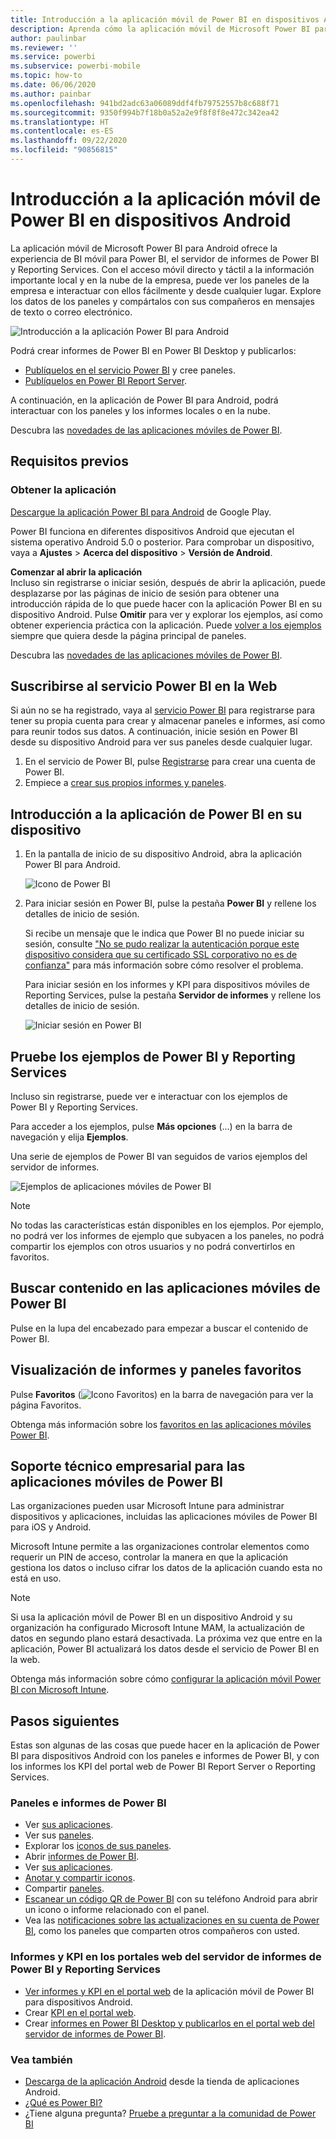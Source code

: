 ```yaml
---
title: Introducción a la aplicación móvil de Power BI en dispositivos Android
description: Aprenda cómo la aplicación móvil de Microsoft Power BI para Android le permite llevar Power BI en el bolsillo, al ofrecerle acceso móvil a información empresarial tanto local como de la nube.
author: paulinbar
ms.reviewer: ''
ms.service: powerbi
ms.subservice: powerbi-mobile
ms.topic: how-to
ms.date: 06/06/2020
ms.author: painbar
ms.openlocfilehash: 941bd2adc63a06089ddf4fb79752557b8c688f71
ms.sourcegitcommit: 9350f994b7f18b0a52a2e9f8f8f8e472c342ea42
ms.translationtype: HT
ms.contentlocale: es-ES
ms.lasthandoff: 09/22/2020
ms.locfileid: "90856815"
---
```

# <a name="get-started-with-the-power-bi-mobile-app-on-android-devices"></a>Introducción a la aplicación móvil de Power BI en dispositivos Android
La aplicación móvil de Microsoft Power BI para Android ofrece la experiencia de BI móvil para Power BI, el servidor de informes de Power BI y Reporting Services. Con el acceso móvil directo y táctil a la información importante local y en la nube de la empresa, puede ver los paneles de la empresa e interactuar con ellos fácilmente y desde cualquier lugar. Explore los datos de los paneles y compártalos con sus compañeros en mensajes de texto o correo electrónico. 

![Introducción a la aplicación Power BI para Android](./media/mobile-android-app-get-started/power-bi-android-dashboard-optimized-090117.png)

Podrá crear informes de Power BI en Power BI Desktop y publicarlos:

* [Publíquelos en el servicio Power BI](../../fundamentals/power-bi-overview.md) y cree paneles.
* [Publíquelos en Power BI Report Server](../../report-server/quickstart-create-powerbi-report.md).

A continuación, en la aplicación de Power BI para Android, podrá interactuar con los paneles y los informes locales o en la nube.

Descubra las [novedades de las aplicaciones móviles de Power BI](mobile-whats-new-in-the-mobile-apps.md).

## <a name="prerequisites"></a>Requisitos previos

### <a name="get-the-app"></a>Obtener la aplicación

[Descargue la aplicación Power BI para Android](https://go.microsoft.com/fwlink/?LinkID=544867) de Google Play.
  
Power BI funciona en diferentes dispositivos Android que ejecutan el sistema operativo Android 5.0 o posterior. Para comprobar un dispositivo, vaya a **Ajustes** > **Acerca del dispositivo** > **Versión de Android**. 

**Comenzar al abrir la aplicación**    
Incluso sin registrarse o iniciar sesión, después de abrir la aplicación, puede desplazarse por las páginas de inicio de sesión para obtener una introducción rápida de lo que puede hacer con la aplicación Power BI en su dispositivo Android. Pulse **Omitir** para ver y explorar los ejemplos, así como obtener experiencia práctica con la aplicación. Puede [volver a los ejemplos](mobile-android-app-get-started.md#try-the-power-bi-and-reporting-services-samples) siempre que quiera desde la página principal de paneles.

Descubra las [novedades de las aplicaciones móviles de Power BI](mobile-whats-new-in-the-mobile-apps.md).

## <a name="sign-up-for-the-power-bi-service-on-the-web"></a>Suscribirse al servicio Power BI en la Web
Si aún no se ha registrado, vaya al [servicio Power BI](https://powerbi.com/) para registrarse para tener su propia cuenta para crear y almacenar paneles e informes, así como para reunir todos sus datos. A continuación, inicie sesión en Power BI desde su dispositivo Android para ver sus paneles desde cualquier lugar.

1. En el servicio de Power BI, pulse [Registrarse](https://go.microsoft.com/fwlink/?LinkID=513879) para crear una cuenta de Power BI.
2. Empiece a [crear sus propios informes y paneles](../../fundamentals/service-get-started.md).

## <a name="get-started-with-the-power-bi-app-on-your-device"></a>Introducción a la aplicación de Power BI en su dispositivo
1. En la pantalla de inicio de su dispositivo Android, abra la aplicación Power BI para Android.
   
   ![Icono de Power BI](./media/mobile-android-app-get-started/power-bi-logo-android.png)
2. Para iniciar sesión en Power BI, pulse la pestaña **Power BI** y rellene los detalles de inicio de sesión.

    Si recibe un mensaje que le indica que Power BI no puede iniciar su sesión, consulte ["No se pudo realizar la autenticación porque este dispositivo considera que su certificado SSL corporativo no es de confianza"](mobile-android-app-error-corporate-ssl-account-is-untrusted.md) para más información sobre cómo resolver el problema.

   Para iniciar sesión en los informes y KPI para dispositivos móviles de Reporting Services, pulse la pestaña **Servidor de informes** y rellene los detalles de inicio de sesión.
   
   ![Iniciar sesión en Power BI](./media/mobile-android-app-get-started/power-bi-connect-to-login.png)

## <a name="try-the-power-bi-and-reporting-services-samples"></a>Pruebe los ejemplos de Power BI y Reporting Services
Incluso sin registrarse, puede ver e interactuar con los ejemplos de Power BI y Reporting Services.

Para acceder a los ejemplos, pulse **Más opciones** (...) en la barra de navegación y elija **Ejemplos**.

Una serie de ejemplos de Power BI van seguidos de varios ejemplos del servidor de informes.
   
   ![Ejemplos de aplicaciones móviles de Power BI](./media/mobile-android-app-get-started/power-bi-android-power-bi-samples.png)

   
   > [!NOTE]
   > No todas las características están disponibles en los ejemplos. Por ejemplo, no podrá ver los informes de ejemplo que subyacen a los paneles, no podrá compartir los ejemplos con otros usuarios y no podrá convertirlos en favoritos. 
   > 
   >

## <a name="find-your-content-in-the-power-bi-mobile-apps"></a>Buscar contenido en las aplicaciones móviles de Power BI

Pulse en la lupa del encabezado para empezar a buscar el contenido de Power BI.

## <a name="view-your-favorite-dashboards-and-reports"></a>Visualización de informes y paneles favoritos
Pulse **Favoritos** (![Icono Favoritos](./media/mobile-android-app-get-started/power-bi-mobile-apps-home-favorites-icon.png)) en la barra de navegación para ver la página Favoritos. 

Obtenga más información sobre los [favoritos en las aplicaciones móviles Power BI](mobile-apps-favorites.md).

## <a name="enterprise-support-for-the-power-bi-mobile-apps"></a>Soporte técnico empresarial para las aplicaciones móviles de Power BI
Las organizaciones pueden usar Microsoft Intune para administrar dispositivos y aplicaciones, incluidas las aplicaciones móviles de Power BI para iOS y Android.

Microsoft Intune permite a las organizaciones controlar elementos como requerir un PIN de acceso, controlar la manera en que la aplicación gestiona los datos o incluso cifrar los datos de la aplicación cuando esta no está en uso.

> [!NOTE]
> Si usa la aplicación móvil de Power BI en un dispositivo Android y su organización ha configurado Microsoft Intune MAM, la actualización de datos en segundo plano estará desactivada. La próxima vez que entre en la aplicación, Power BI actualizará los datos desde el servicio de Power BI en la web.
> 
> 

Obtenga más información sobre cómo [configurar la aplicación móvil Power BI con Microsoft Intune](../../admin/service-admin-mobile-intune.md). 

## <a name="next-steps"></a>Pasos siguientes
Estas son algunas de las cosas que puede hacer en la aplicación de Power BI para dispositivos Android con los paneles e informes de Power BI, y con los informes los KPI del portal web de Power BI Report Server o Reporting Services.

### <a name="power-bi-dashboards-and-reports"></a>Paneles e informes de Power BI
* Ver [sus aplicaciones](../../collaborate-share/service-create-distribute-apps.md).
* Ver sus [paneles](mobile-apps-view-dashboard.md).
* Explorar los [iconos de sus paneles](mobile-tiles-in-the-mobile-apps.md).
* Abrir [informes de Power BI](mobile-reports-in-the-mobile-apps.md).
* Ver [sus aplicaciones](../../collaborate-share/service-create-distribute-apps.md).
* [Anotar y compartir iconos](mobile-annotate-and-share-a-tile-from-the-mobile-apps.md).
* Compartir [paneles](mobile-share-dashboard-from-the-mobile-apps.md).
* [Escanear un código QR de Power BI](mobile-apps-qr-code.md) con su teléfono Android para abrir un icono o informe relacionado con el panel. 
* Vea las [notificaciones sobre las actualizaciones en su cuenta de Power BI](mobile-apps-notification-center.md), como los paneles que comparten otros compañeros con usted.

### <a name="reports-and-kpis-on-the-power-bi-report-server-and-reporting-services-web-portals"></a>Informes y KPI en los portales web del servidor de informes de Power BI y Reporting Services
* [Ver informes y KPI en el portal web](mobile-app-ssrs-kpis-mobile-on-premises-reports.md) de la aplicación móvil de Power BI para dispositivos Android.
* Crear [KPI en el portal web](/sql/reporting-services/working-with-kpis-in-reporting-services).
* Crear [informes en Power BI Desktop y publicarlos en el portal web del servidor de informes de Power BI](../../report-server/quickstart-create-powerbi-report.md).

### <a name="see-also"></a>Vea también
* [Descarga de la aplicación Android](https://go.microsoft.com/fwlink/?LinkID=544867) desde la tienda de aplicaciones Android.
* [¿Qué es Power BI?](../../fundamentals/power-bi-overview.md)
* ¿Tiene alguna pregunta? [Pruebe a preguntar a la comunidad de Power BI](https://community.powerbi.com/)